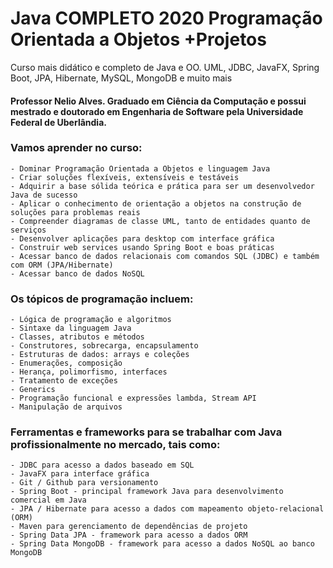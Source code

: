 # Java COMPLETO 2020 Programação Orientada a Objetos +Projetos
 Curso mais didático e completo de Java e OO. UML, JDBC, JavaFX, Spring Boot, JPA, Hibernate, MySQL, MongoDB e muito mais

#### Professor Nelio Alves. Graduado em Ciência da Computação e possui mestrado e doutorado em Engenharia de Software pela Universidade Federal de Uberlândia.

### Vamos aprender no curso:

    - Dominar Programação Orientada a Objetos e linguagem Java
    - Criar soluções flexíveis, extensíveis e testáveis
    - Adquirir a base sólida teórica e prática para ser um desenvolvedor Java de sucesso
    - Aplicar o conhecimento de orientação a objetos na construção de soluções para problemas reais
    - Compreender diagramas de classe UML, tanto de entidades quanto de serviços
    - Desenvolver aplicações para desktop com interface gráfica
    - Construir web services usando Spring Boot e boas práticas
    - Acessar banco de dados relacionais com comandos SQL (JDBC) e também com ORM (JPA/Hibernate)
    - Acessar banco de dados NoSQL

### Os tópicos de programação incluem:

    - Lógica de programação e algoritmos
    - Sintaxe da linguagem Java
    - Classes, atributos e métodos
    - Construtores, sobrecarga, encapsulamento
    - Estruturas de dados: arrays e coleções
    - Enumerações, composição
    - Herança, polimorfismo, interfaces
    - Tratamento de exceções
    - Generics
    - Programação funcional e expressões lambda, Stream API
    - Manipulação de arquivos
    
### Ferramentas e frameworks para se trabalhar com Java profissionalmente no mercado, tais como:

    - JDBC para acesso a dados baseado em SQL
    - JavaFX para interface gráfica
    - Git / Github para versionamento
    - Spring Boot - principal framework Java para desenvolvimento comercial em Java
    - JPA / Hibernate para acesso a dados com mapeamento objeto-relacional (ORM)
    - Maven para gerenciamento de dependências de projeto
    - Spring Data JPA - framework para acesso a dados ORM
    - Spring Data MongoDB - framework para acesso a dados NoSQL ao banco MongoDB
